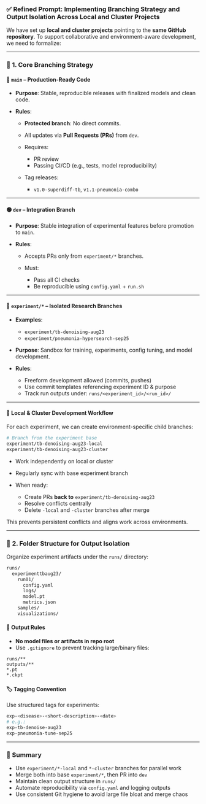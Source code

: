 ### ✅ **Refined Prompt: Implementing Branching Strategy and Output Isolation Across Local and Cluster Projects**

We have set up **local and cluster projects** pointing to the **same GitHub repository**. To support collaborative and environment-aware development, we need to formalize:

---

### 🧭 **1. Core Branching Strategy**

#### 🔵 `main` – Production-Ready Code

* **Purpose**: Stable, reproducible releases with finalized models and clean code.
* **Rules**:

  * **Protected branch**: No direct commits.
  * All updates via **Pull Requests (PRs)** from `dev`.
  * Requires:

    * PR review
    * Passing CI/CD (e.g., tests, model reproducibility)
  * Tag releases:

    * `v1.0-superdiff-tb`, `v1.1-pneumonia-combo`

---

#### 🟢 `dev` – Integration Branch

* **Purpose**: Stable integration of experimental features before promotion to `main`.
* **Rules**:

  * Accepts PRs only from `experiment/*` branches.
  * Must:

    * Pass all CI checks
    * Be reproducible using `config.yaml` + `run.sh`

---

#### 🧪 `experiment/*` – Isolated Research Branches

* **Examples**:

  * `experiment/tb-denoising-aug23`
  * `experiment/pneumonia-hypersearch-sep25`

* **Purpose**: Sandbox for training, experiments, config tuning, and model development.

* **Rules**:

  * Freeform development allowed (commits, pushes)
  * Use commit templates referencing experiment ID & purpose
  * Track run outputs under:
    `runs/<experiment_id>/<run_id>/`

---

#### 🧭 **Local & Cluster Development Workflow**

For each experiment, we can create environment-specific child branches:

```bash
# Branch from the experiment base
experiment/tb-denoising-aug23-local
experiment/tb-denoising-aug23-cluster
```

* Work independently on local or cluster
* Regularly sync with base experiment branch
* When ready:

  * Create PRs **back to** `experiment/tb-denoising-aug23`
  * Resolve conflicts centrally
  * Delete `-local` and `-cluster` branches after merge

This prevents persistent conflicts and aligns work across environments.

---

### 🧰 **2. Folder Structure for Output Isolation**

Organize experiment artifacts under the `runs/` directory:

```bash
runs/
  experimenttbaug23/
    run01/
      config.yaml
      logs/
      model.pt
      metrics.json
    samples/
    visualizations/
```

#### 📁 Output Rules

* **No model files or artifacts in repo root**
* Use `.gitignore` to prevent tracking large/binary files:

```gitignore
runs/**
outputs/**
*.pt
*.ckpt
```

#### 🏷️ Tagging Convention

Use structured tags for experiments:

```bash
exp-<disease>-<short-description>-<date>
# e.g.:
exp-tb-denoise-aug23
exp-pneumonia-tune-sep25
```

---

### 🧠 Summary

* Use `experiment/*-local` and `*-cluster` branches for parallel work
* Merge both into base `experiment/*`, then PR into `dev`
* Maintain clean output structure in `runs/`
* Automate reproducibility via `config.yaml` and logging outputs
* Use consistent Git hygiene to avoid large file bloat and merge chaos

